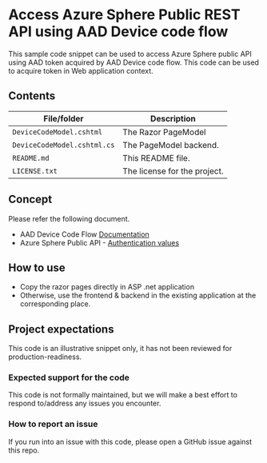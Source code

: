 # Access Azure Sphere Public REST API using AAD Device code flow
This sample code snippet can be used to access Azure Sphere public API using AAD token acquired by AAD Device code flow. This code can be used to acquire token in Web application context.

## Contents

| File/folder | Description |
|-------------|-------------|
| `DeviceCodeModel.cshtml`       | The Razor PageModel |
| `DeviceCodeModel.cshtml.cs` | The PageModel backend. |
| `README.md`   | This README file. |
| `LICENSE.txt`   | The license for the project. |

## Concept
Please refer the following document.
- AAD Device Code Flow [Documentation](https://docs.microsoft.com/azure/active-directory/develop/v2-oauth2-device-code)
- Azure Sphere Public API - [Authentication values](https://docs.microsoft.com/rest/api/azure-sphere/#authentication-library-values)

## How to use
- Copy the razor pages directly in ASP .net application
- Otherwise, use the frontend & backend in the existing application at the corresponding place.

## Project expectations
This code is an illustrative snippet only, it has not been reviewed for production-readiness.

### Expected support for the code
This code is not formally maintained, but we will make a best effort to respond to/address any issues you encounter.

### How to report an issue
If you run into an issue with this code, please open a GitHub issue against this repo.